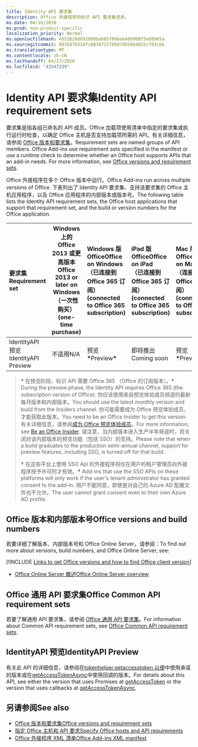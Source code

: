 ```yaml
---
title: Identity API 要求集
description: Office 外接程序的标识 API 要求集信息。
ms.date: 04/16/2020
ms.prod: non-product-specific
localization_priority: Normal
ms.openlocfilehash: 4552626d692b08bab65f866ab406988f5e88945a
ms.sourcegitcommit: 803587b324fc8038721709d7db5664025cf03c6b
ms.translationtype: MT
ms.contentlocale: zh-CN
ms.lasthandoff: 04/17/2020
ms.locfileid: "43547239"
---
```

# <a name="identity-api-requirement-sets"></a><span data-ttu-id="1c2e6-103">Identity API 要求集</span><span class="sxs-lookup"><span data-stu-id="1c2e6-103">Identity API requirement sets</span></span>

<span data-ttu-id="1c2e6-p101">要求集是指各组已命名的 API 成员。Office 加载项使用清单中指定的要求集或执行运行时检查，以确定 Office 主机是否支持加载项所需的 API。有关详细信息，请参阅 [Office 版本和要求集](../../develop/office-versions-and-requirement-sets.md)。</span><span class="sxs-lookup"><span data-stu-id="1c2e6-p101">Requirement sets are named groups of API members. Office Add-ins use requirement sets specified in the manifest or use a runtime check to determine whether an Office host supports APIs that an add-in needs. For more information, see [Office versions and requirement sets](../../develop/office-versions-and-requirement-sets.md).</span></span>

<span data-ttu-id="1c2e6-107">Office 外接程序在多个 Office 版本中运行。</span><span class="sxs-lookup"><span data-stu-id="1c2e6-107">Office Add-ins run across multiple versions of Office.</span></span> <span data-ttu-id="1c2e6-108">下表列出了 Identity API 要求集、支持该要求集的 Office 主机应用程序，以及 Office 应用程序的内部版本或版本号。</span><span class="sxs-lookup"><span data-stu-id="1c2e6-108">The following table lists the Identity API requirement sets, the Office host applications that support that requirement set, and the build or version numbers for the Office application.</span></span>

|  <span data-ttu-id="1c2e6-109">要求集</span><span class="sxs-lookup"><span data-stu-id="1c2e6-109">Requirement set</span></span>  | <span data-ttu-id="1c2e6-110">Windows 上的 Office 2013 或更高版本</span><span class="sxs-lookup"><span data-stu-id="1c2e6-110">Office 2013 or later on Windows</span></span><br><span data-ttu-id="1c2e6-111">（一次性购买）</span><span class="sxs-lookup"><span data-stu-id="1c2e6-111">(one-time purchase)</span></span> | <span data-ttu-id="1c2e6-112">Windows 版 Office</span><span class="sxs-lookup"><span data-stu-id="1c2e6-112">Office on Windows</span></span><br><span data-ttu-id="1c2e6-113">（已连接到 Office 365 订阅）</span><span class="sxs-lookup"><span data-stu-id="1c2e6-113">(connected to Office 365 subscription)</span></span> |  <span data-ttu-id="1c2e6-114">iPad 版 Office</span><span class="sxs-lookup"><span data-stu-id="1c2e6-114">Office on iPad</span></span><br><span data-ttu-id="1c2e6-115">（已连接到 Office 365 订阅）</span><span class="sxs-lookup"><span data-stu-id="1c2e6-115">(connected to Office 365 subscription)</span></span>  |  <span data-ttu-id="1c2e6-116">Mac 版 Office</span><span class="sxs-lookup"><span data-stu-id="1c2e6-116">Office on Mac</span></span><br><span data-ttu-id="1c2e6-117">（连接到 Office 365 订阅）</span><span class="sxs-lookup"><span data-stu-id="1c2e6-117">(connected to Office 365 subscription)</span></span>  | <span data-ttu-id="1c2e6-118">Office 网页版</span><span class="sxs-lookup"><span data-stu-id="1c2e6-118">Office on the web</span></span>  | <span data-ttu-id="1c2e6-119">SharePoint Online</span><span class="sxs-lookup"><span data-stu-id="1c2e6-119">SharePoint Online</span></span> | <span data-ttu-id="1c2e6-120">OneDrive.com</span><span class="sxs-lookup"><span data-stu-id="1c2e6-120">OneDrive.com</span></span> |<span data-ttu-id="1c2e6-121">Outlook.com & Exchange Online</span><span class="sxs-lookup"><span data-stu-id="1c2e6-121">Outlook.com & Exchange Online</span></span>|
|:-----|-----|:-----|:-----|:-----|:-----|:-----|:-----|:-----|
| <span data-ttu-id="1c2e6-122">IdentityAPI 预览</span><span class="sxs-lookup"><span data-stu-id="1c2e6-122">IdentityAPI Preview</span></span>  | <span data-ttu-id="1c2e6-123">不适用</span><span class="sxs-lookup"><span data-stu-id="1c2e6-123">N/A</span></span> | <span data-ttu-id="1c2e6-124">预览<b>\*</b></span><span class="sxs-lookup"><span data-stu-id="1c2e6-124">Preview<b>\*</b></span></span> | <span data-ttu-id="1c2e6-125">即将推出</span><span class="sxs-lookup"><span data-stu-id="1c2e6-125">Coming soon</span></span> | <span data-ttu-id="1c2e6-126">预览<b>\*</b></span><span class="sxs-lookup"><span data-stu-id="1c2e6-126">Preview<b>\*</b></span></span> | <span data-ttu-id="1c2e6-127">预览<b>\* &#8224;</b></span><span class="sxs-lookup"><span data-stu-id="1c2e6-127">Preview<b>\*&#8224;</b></span></span> | <span data-ttu-id="1c2e6-128">预览<b>\* &#8224;</b></span><span class="sxs-lookup"><span data-stu-id="1c2e6-128">Preview<b>\*&#8224;</b></span></span>| <span data-ttu-id="1c2e6-129">即将推出</span><span class="sxs-lookup"><span data-stu-id="1c2e6-129">Coming soon</span></span> | <span data-ttu-id="1c2e6-130">即将推出</span><span class="sxs-lookup"><span data-stu-id="1c2e6-130">Coming soon</span></span> |

> <span data-ttu-id="1c2e6-131">**&#42;** 在预览阶段，标识 API 需要 Office 365 （Office 的订阅版本）。</span><span class="sxs-lookup"><span data-stu-id="1c2e6-131">**&#42;** During the preview phase, the Identity API requires Office 365 (the subscription version of Office).</span></span> <span data-ttu-id="1c2e6-132">你应该使用来自预览体验成员频道的最新每月版本和内部版本。</span><span class="sxs-lookup"><span data-stu-id="1c2e6-132">You should use the latest monthly version and build from the Insiders channel.</span></span> <span data-ttu-id="1c2e6-133">你可能需要成为 Office 预览体验成员，才能获取此版本。</span><span class="sxs-lookup"><span data-stu-id="1c2e6-133">You need to be an Office Insider to get this version.</span></span> <span data-ttu-id="1c2e6-134">有关详细信息，请参阅[成为 Office 预览体验成员](https://insider.office.com)。</span><span class="sxs-lookup"><span data-stu-id="1c2e6-134">For more information, see [Be an Office Insider](https://insider.office.com).</span></span> <span data-ttu-id="1c2e6-135">请注意，当内部版本进入生产半年频道时，将关闭对该内部版本的预览功能（包括 SSO）的支持。</span><span class="sxs-lookup"><span data-stu-id="1c2e6-135">Please note that when a build graduates to the production semi-annual channel, support for preview features, including SSO, is turned off for that build.</span></span>
>
> <span data-ttu-id="1c2e6-136">**&#8224;** 在这些平台上使用 SSO Api 的外接程序将仅在用户的租户管理员向外接程序授予许可时才有效。</span><span class="sxs-lookup"><span data-stu-id="1c2e6-136">**&#8224;** Add-ins that use the SSO APIs on these platforms will only work if the user's tenant administrator has granted consent to the add-in.</span></span> <span data-ttu-id="1c2e6-137">用户不能同意，即使是对自己的 Azure AD 配置文件也不允许。</span><span class="sxs-lookup"><span data-stu-id="1c2e6-137">The user cannot grant consent even to their own Azure AD profile.</span></span>

## <a name="office-versions-and-build-numbers"></a><span data-ttu-id="1c2e6-138">Office 版本和内部版本号</span><span class="sxs-lookup"><span data-stu-id="1c2e6-138">Office versions and build numbers</span></span>

<span data-ttu-id="1c2e6-139">若要详细了解版本、内部版本号和 Office Online Server，请参阅：</span><span class="sxs-lookup"><span data-stu-id="1c2e6-139">To find out more about versions, build numbers, and Office Online Server, see:</span></span>

[!INCLUDE [Links to get Office versions and how to find Office client version](../../includes/links-get-office-versions-builds.md)]
- [<span data-ttu-id="1c2e6-140">Office Online Server 概述</span><span class="sxs-lookup"><span data-stu-id="1c2e6-140">Office Online Server overview</span></span>](/officeonlineserver/office-online-server-overview)

## <a name="office-common-api-requirement-sets"></a><span data-ttu-id="1c2e6-141">Office 通用 API 要求集</span><span class="sxs-lookup"><span data-stu-id="1c2e6-141">Office Common API requirement sets</span></span>

<span data-ttu-id="1c2e6-142">若要了解通用 API 要求集，请参阅 [Office 通用 API 要求集](office-add-in-requirement-sets.md)。</span><span class="sxs-lookup"><span data-stu-id="1c2e6-142">For information about Common API requirement sets, see [Office Common API requirement sets](office-add-in-requirement-sets.md).</span></span>

## <a name="identityapi-preview"></a><span data-ttu-id="1c2e6-143">IdentityAPI 预览</span><span class="sxs-lookup"><span data-stu-id="1c2e6-143">IdentityAPI Preview</span></span>

<span data-ttu-id="1c2e6-144">有关此 API 的详细信息，请参阅在[tokenhelper.getaccesstoken 以便](/javascript/api/office-runtime/officeruntime.auth#getaccesstoken-options-)中使用承诺的版本或在[getAccessTokenAsync](/javascript/api/office/office.auth#getaccesstokenasync-options--callback-)中使用回调的版本。</span><span class="sxs-lookup"><span data-stu-id="1c2e6-144">For details about this API, see either the version that uses Promises at [getAccessToken](/javascript/api/office-runtime/officeruntime.auth#getaccesstoken-options-) or the version that uses callbacks at [getAccessTokenAsync](/javascript/api/office/office.auth#getaccesstokenasync-options--callback-).</span></span>

## <a name="see-also"></a><span data-ttu-id="1c2e6-145">另请参阅</span><span class="sxs-lookup"><span data-stu-id="1c2e6-145">See also</span></span>

- [<span data-ttu-id="1c2e6-146">Office 版本和要求集</span><span class="sxs-lookup"><span data-stu-id="1c2e6-146">Office versions and requirement sets</span></span>](../../develop/office-versions-and-requirement-sets.md)
- [<span data-ttu-id="1c2e6-147">指定 Office 主机和 API 要求</span><span class="sxs-lookup"><span data-stu-id="1c2e6-147">Specify Office hosts and API requirements</span></span>](../../develop/specify-office-hosts-and-api-requirements.md)
- [<span data-ttu-id="1c2e6-148">Office 外接程序 XML 清单</span><span class="sxs-lookup"><span data-stu-id="1c2e6-148">Office Add-ins XML manifest</span></span>](../../develop/add-in-manifests.md)
